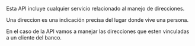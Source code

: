 Esta API incluye cualquier servicio relacionado al manejo de direcciones.

Una direccion es una indicación precisa del lugar donde vive una persona.

En el caso de la API vamos a manejar las direcciones que esten vinculadas a un cliente del banco.






